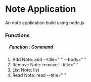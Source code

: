 <h1>Note Application</h1>
<p>An note application build using node.js</p>
<h3>Functions</h3>
<h5>&nbsp;&nbsp;&nbsp;&nbsp;Function : Command</h5>
<ol>
  <li>Add Note: add --title=" " --body=" "</li>
  <li>Remove Note: remove --title=" "</li>
  <li>List Note: list</li>
  <li>Read Note: read --title=" "</li>
</ol>
